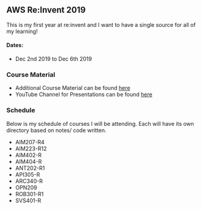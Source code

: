 ## AWS Re:Invent 2019

This is my first year at re:invent and 
I want to have a single source for all of my learning! 

#### Dates: 
  - Dec 2nd 2019 to Dec 6th 2019 
  
### Course Material

  - Additional Course Material can be found [here](https://aws.amazon.com/events/events-content/?awsf.filter-series=event-series%23reinvent)
  - YouTube Channel for Presentations can be found [here](https://www.youtube.com/channel/UCdoadna9HFHsxXWhafhNvKw/playlists)

### Schedule
Below is my schedule of courses I will be attending. Each will have 
its own directory based on notes/ code written. 

 - AIM207-R4
 - AIM223-R12
 - AIM402-R
 - AIM404-R
 - ANT202-R1
 - API305-R
 - ARC340-R
 - OPN209
 - ROB301-R1
 - SVS401-R